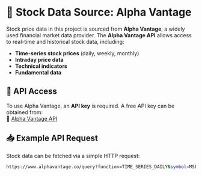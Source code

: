 # 📌 Stock Data Source: Alpha Vantage  

Stock price data in this project is sourced from **Alpha Vantage**, a widely used financial market data provider. The **Alpha Vantage API** allows access to real-time and historical stock data, including:  

- **Time-series stock prices** (daily, weekly, monthly)  
- **Intraday price data**  
- **Technical indicators**  
- **Fundamental data**  

## 🔗 API Access  
To use Alpha Vantage, an **API key** is required. A free API key can be obtained from:  
🔗 [Alpha Vantage API](https://www.alphavantage.co/support/#api-key)  

## 📥 Example API Request  
Stock data can be fetched via a simple HTTP request:  

```bash
https://www.alphavantage.co/query?function=TIME_SERIES_DAILY&symbol=MSFT&apikey=YOUR_API_KEY
